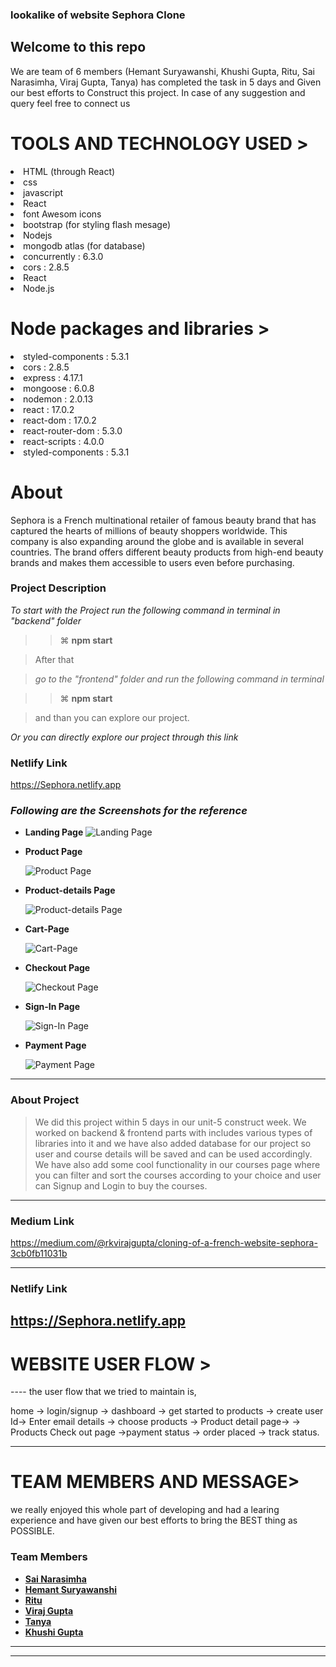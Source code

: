 ###  lookalike of website <span>Sephora Clone<span>

 <h2>Welcome to this repo</h2>
 We are team of 6 members (Hemant Suryawanshi, Khushi Gupta, Ritu, Sai Narasimha, Viraj Gupta, Tanya) has completed the task in 5 days and Given our best efforts to Construct this project.
In case of any suggestion and query feel free to connect us
 
 
 <h1>TOOLS AND TECHNOLOGY USED ></h1>
  <li>HTML (through React)</li>
     <li>css</li>
<li>javascript</li>  
<li>React</li>
<li>font Awesom icons</li>
<li>bootstrap (for styling flash mesage)</li>
<li>Nodejs</li>
<li>mongodb atlas (for database)</li>
<li>concurrently : 6.3.0</li>
<li>cors : 2.8.5</li>
 <li>React</li>
 <li>Node.js</li>

 
 
  <h1>Node packages and libraries ></h1>
  <li>styled-components : 5.3.1</li>
 <li>cors : 2.8.5</li>
 <li>express : 4.17.1</li>
 <li>mongoose : 6.0.8</li>
<li>nodemon : 2.0.13</li>
 <li>react : 17.0.2</li>
 <li>react-dom : 17.0.2</li>
 <li>react-router-dom : 5.3.0</li>
 <li>react-scripts : 4.0.0</li>
 <li>styled-components : 5.3.1</li>
 
 
 
 <h1>About </h1>
Sephora is a French multinational retailer of famous beauty brand that has captured the hearts of millions of beauty shoppers worldwide. This company is also expanding around the globe and is available in several countries. The brand offers different beauty products from high-end beauty brands and makes them accessible to users even before purchasing.


### Project Description

_To start with the Project run the following command in terminal in "backend" folder_

> > ⌘ **npm start**

> After that 

> _go to the "frontend" folder and run the following command in terminal_
 
> > ⌘ **npm start**

>   and than you can explore our project.

_Or you can directly explore our project through this link_

### Netlify Link
 
https://Sephora.netlify.app
 
 
 ### _Following are the Screenshots for the reference_

- **Landing Page**
  ![Landing Page](https://miro.medium.com/max/1400/1*UB-C6C9NNV3udcmNFoyOBg.png)

- **Product Page**

  ![Product Page](https://miro.medium.com/max/940/1*5HafmzQ-Z4ySizSHgx_TUQ.png)

- **Product-details Page**

  ![Product-details Page](https://miro.medium.com/max/1400/1*vDtXNb8Ylet-4ikgvHtknQ.png)

- **Cart-Page**

  ![Cart-Page](https://miro.medium.com/max/1400/1*ctMmSn6msr_SwWDU8YTKig.png)

- **Checkout Page**

  ![Checkout Page](https://miro.medium.com/max/1400/1*pQiczrwkoRosV5QUJEr5Vg.png)
  

- **Sign-In Page**

  ![Sign-In Page](https://miro.medium.com/max/1400/1*A2cMBrWWvcafYev5_zC3DA.png)

- **Payment Page**

  ![Payment Page](https://miro.medium.com/max/1400/1*aBg4DT5IG4JAFJ68pwQGqA.png)


---

### About Project

> We did this project within 5 days in our unit-5 construct week. We worked on backend & frontend parts with includes various types of libraries into it and we have also added database for our project so user and course details will be saved and can be used accordingly. We have also add some cool functionality in our courses page where you can filter and sort the courses according to your choice and user can Signup and Login to buy the courses.

---

### Medium Link

https://medium.com/@rkvirajgupta/cloning-of-a-french-website-sephora-3cb0fb11031b

------


### Netlify Link

https://Sephora.netlify.app
 ------
 <h1>WEBSITE USER FLOW ></h1>
 ----
the user flow that we tried to maintain is,

home -> login/signup -> dashboard -> get started to products -> create user Id-> Enter email details -> choose products -> Product detail page-> -> Products Check out page ->payment status -> order placed -> track status.
 
----
 <h1>TEAM MEMBERS AND MESSAGE></h1>
we really enjoyed this whole part of developing and had a learing experience and have given our best efforts to bring the BEST thing as POSSIBLE.

### Team Members

- **[Sai Narasimha](https://github.com/Sai-Narasimha)**
- **[Hemant Suryawanshi](https://github.com/hemant-suryawanshi)**
- **[Ritu](https://github.com/Ritu1011)**
- **[Viraj Gupta](https://github.com/rkvirajgupta)**
- **[Tanya](https://github.com/TanyaIndian)**
- **[Khushi Gupta](https://github.com/khushi89012)**


---

---
